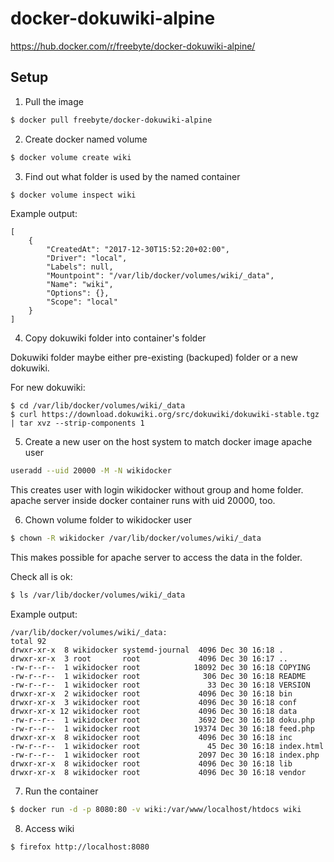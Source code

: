 # docker-dokuwiki-alpine

https://hub.docker.com/r/freebyte/docker-dokuwiki-alpine/

## Setup

1. Pull the image

```bash
$ docker pull freebyte/docker-dokuwiki-alpine
```

2. Create docker named volume

```bash
$ docker volume create wiki
```

3. Find out what folder is used by the named container

```bash
$ docker volume inspect wiki
```

Example output:

```
[
    {
        "CreatedAt": "2017-12-30T15:52:20+02:00",
        "Driver": "local",
        "Labels": null,
        "Mountpoint": "/var/lib/docker/volumes/wiki/_data",
        "Name": "wiki",
        "Options": {},
        "Scope": "local"
    }
]
```

4. Copy dokuwiki folder into container's folder

Dokuwiki folder maybe either pre-existing (backuped) folder or a new dokuwiki.

For new dokuwiki:

```
$ cd /var/lib/docker/volumes/wiki/_data
$ curl https://download.dokuwiki.org/src/dokuwiki/dokuwiki-stable.tgz | tar xvz --strip-components 1
```

5. Create a new user on the host system to match docker image apache user

```bash
useradd --uid 20000 -M -N wikidocker 
```

This creates user with login wikidocker without group and home folder. apache server inside docker container runs with uid 20000, too.

6. Chown volume folder to wikidocker user

```bash
$ chown -R wikidocker /var/lib/docker/volumes/wiki/_data
```

This makes possible for apache server to access the data in the folder.

Check all is ok:

```bash 
$ ls /var/lib/docker/volumes/wiki/_data
```

Example output:
```
/var/lib/docker/volumes/wiki/_data:
total 92
drwxr-xr-x  8 wikidocker systemd-journal  4096 Dec 30 16:18 .
drwxr-xr-x  3 root       root             4096 Dec 30 16:17 ..
-rw-r--r--  1 wikidocker root            18092 Dec 30 16:18 COPYING
-rw-r--r--  1 wikidocker root              306 Dec 30 16:18 README
-rw-r--r--  1 wikidocker root               33 Dec 30 16:18 VERSION
drwxr-xr-x  2 wikidocker root             4096 Dec 30 16:18 bin
drwxr-xr-x  3 wikidocker root             4096 Dec 30 16:18 conf
drwxr-xr-x 12 wikidocker root             4096 Dec 30 16:18 data
-rw-r--r--  1 wikidocker root             3692 Dec 30 16:18 doku.php
-rw-r--r--  1 wikidocker root            19374 Dec 30 16:18 feed.php
drwxr-xr-x  8 wikidocker root             4096 Dec 30 16:18 inc
-rw-r--r--  1 wikidocker root               45 Dec 30 16:18 index.html
-rw-r--r--  1 wikidocker root             2097 Dec 30 16:18 index.php
drwxr-xr-x  8 wikidocker root             4096 Dec 30 16:18 lib
drwxr-xr-x  8 wikidocker root             4096 Dec 30 16:18 vendor
```

7. Run the container

```bash
$ docker run -d -p 8080:80 -v wiki:/var/www/localhost/htdocs wiki
```

8. Access wiki

```bash
$ firefox http://localhost:8080
```
